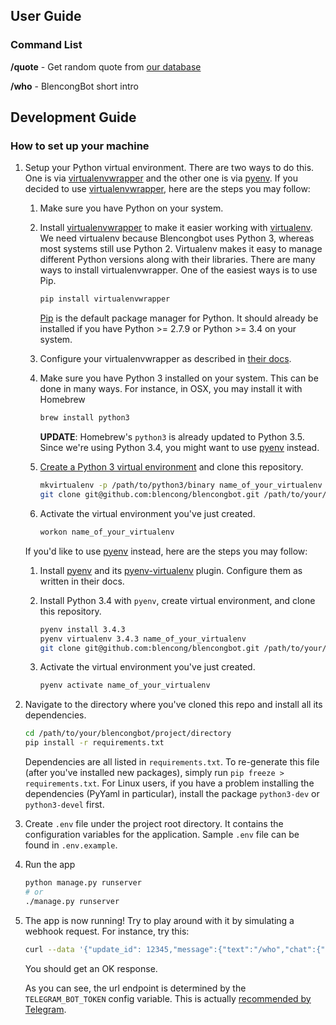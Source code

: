 ## User Guide
### Command List
**/quote** - Get random quote from [our database](https://github.com/elsadarwin/blencong-quotes)

**/who** - BlencongBot short intro

## Development Guide

### How to set up your machine

1. Setup your Python virtual environment. There are two ways to do this. One is via [virtualenvwrapper][virtualenvwrapper] and the other one is via [pyenv][pyenv]. If you decided to use [virtualenvwrapper][virtualenvwrapper], here are the steps you may follow:

    1. Make sure you have Python on your system.

    1. Install [virtualenvwrapper](https://virtualenvwrapper.readthedocs.org/en/latest/) to make it easier working with [virtualenv](https://virtualenv.pypa.io/en/latest/). We need virtualenv because Blencongbot uses Python 3, whereas most systems still use Python 2. Virtualenv makes it easy to manage different Python versions along with their libraries. There are many ways to install virtualenvwrapper. One of the easiest ways is to use Pip.
       ```bash
       pip install virtualenvwrapper
       ```

       [Pip](https://pip.pypa.io/en/latest/) is the default package manager for Python. It should already be installed if you have Python >= 2.7.9 or Python >= 3.4 on your system.

    1. Configure your virtualenvwrapper as described in [their docs](https://virtualenvwrapper.readthedocs.org/en/latest/install.html#shell-startup-file).

    1. Make sure you have Python 3 installed on your system. This can be done in many ways. For instance, in OSX, you may install it with Homebrew
       ```bash
       brew install python3
       ```

       **UPDATE**:
       Homebrew's `python3` is already updated to Python 3.5. Since we're using Python 3.4, you might want to use [pyenv][pyenv] instead.

    1. [Create a Python 3 virtual environment](https://virtualenvwrapper.readthedocs.org/en/latest/command_ref.html#mkvirtualenv) and clone this repository.
       ```bash
       mkvirtualenv -p /path/to/python3/binary name_of_your_virtualenv
       git clone git@github.com:blencong/blencongbot.git /path/to/your/blencongbot/project/directory
       ```

    1. Activate the virtual environment you've just created.
       ```bash
       workon name_of_your_virtualenv
       ```

    If you'd like to use [pyenv][pyenv] instead, here are the steps you may follow:

    1. Install [pyenv][pyenv] and its [pyenv-virtualenv][pyenv-virtualenv] plugin. Configure them as written in their docs.

    1. Install Python 3.4 with `pyenv`, create virtual environment, and clone this repository.
       ```bash
       pyenv install 3.4.3
       pyenv virtualenv 3.4.3 name_of_your_virtualenv
       git clone git@github.com:blencong/blencongbot.git /path/to/your/blencongbot/project/directory
       ```

    1. Activate the virtual environment you've just created.
       ```bash
       pyenv activate name_of_your_virtualenv
       ```

1. Navigate to the directory where you've cloned this repo and install all its dependencies.
   ```bash
   cd /path/to/your/blencongbot/project/directory
   pip install -r requirements.txt
   ```

   Dependencies are all listed in `requirements.txt`. To re-generate this file (after you've installed new packages), simply run `pip freeze > requirements.txt`. For Linux users, if you have a problem installing the dependencies (PyYaml in particular), install the package `python3-dev` or `python3-devel` first.

1. Create `.env` file under the project root directory. It contains the configuration variables for the application. Sample `.env` file can be found in `.env.example`.

1. Run the app
   ```bash
   python manage.py runserver
   # or
   ./manage.py runserver
   ```

1. The app is now running! Try to play around with it by simulating a webhook request. For instance, try this:
   ```bash
   curl --data '{"update_id": 12345,"message":{"text":"/who","chat":{"id":-12345},"message_id":1}}' --header "Content-Type: application/json" http://127.0.0.1:5000/<YOUR TELEGRAM BOT TOKEN IN .ENV>
   ```

   You should get an OK response.

   As you can see, the url endpoint is determined by the `TELEGRAM_BOT_TOKEN` config variable. This is actually [recommended by Telegram](https://core.telegram.org/bots/api#setwebhook).

[virtualenvwrapper]: https://pypi.python.org/pypi/virtualenvwrapper
[pyenv]: https://github.com/yyuu/pyenv
[pyenv-virtualenv]: https://github.com/yyuu/pyenv-virtualenv
